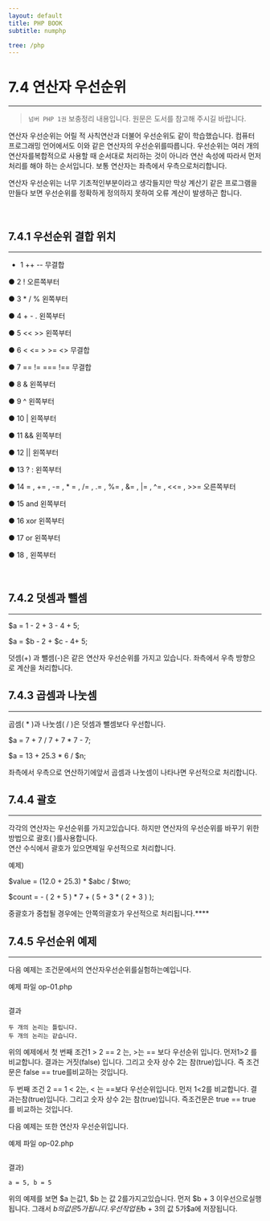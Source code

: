 ```yaml
---
layout: default
title: PHP BOOK
subtitle: numphp

tree: /php
---
```


# 7.4 연산자 우선순위
---
> `넘버 PHP 1권` 보충정리 내용입니다. 원문은 도서를 참고해 주시길 바랍니다.

연산자 우선순위는 어릴 적 사칙연산과 더불어 우선순위도 같이 학습했습니다. 컴퓨터 프로그래밍 언어에서도 이와 같은 연산자의 우선순위를따릅니다. 
우선순위는 여러 개의 연산자를복합적으로 사용할 때 순서대로 처리하는 것이 아니라 연산 속성에 따라서 먼저 처리를 해야 하는 순서입니다. 
보통 연산자는 좌측에서 우측으로처리합니다. 

연산자 우선순위는 너무 기초적인부분이라고 생각들지만 막상 계산기 같은 프로그램을 만들다 보면 우선순위를 정확하게 정의하지 못하여 오류 계산이 발생하곤 합니다. 

<br>

## 7.4.1 우선순위 결합 위치
---
* 1          ++ --   무결합 

●     2          !          오른쪽부터

●     3          * / %   왼쪽부터

●     4          + - .     왼쪽부터

●     5          << >>   왼쪽부터

●     6          < <= > >= <>     무결합 

●     7          == != === !==    무결합 

●     8          &        왼쪽부터

●     9          ^         왼쪽부터

●     10        |          왼쪽부터

●     11        &&      왼쪽부터

●     12        ||         왼쪽부터

●     13        ? :       왼쪽부터

●     14        = , += , -= , * = , /= , .= , %= , &= , |= , ^= , <<= , >>=   오른쪽부터

●     15        and     왼쪽부터

●     16        xor      왼쪽부터

●     17        or       왼쪽부터

●     18        ,          왼쪽부터

 
<br>
 
## 7.4.2 덧셈과 뺄셈
---
$a = 1 - 2 + 3 - 4 + 5;

$a = $b - 2 + $c - 4+ 5;

덧셈(+) 과 뺄셈(-)은 같은 연산자 우선순위를 가지고 있습니다. 좌측에서 우측 방향으로 계산을 처리합니다. 
<br>

## 7.4.3 곱셈과 나눗셈
---
곱셈( * )과 나눗셈( / )은 덧셈과 뺄셈보다 우선합니다.

$a = 7 + 7 / 7 + 7 * 7 - 7;

$a = 13 + 25.3 * 6 / $n;

좌측에서 우측으로 연산하기에앞서 곱셈과 나눗셈이 나타나면 우선적으로 처리합니다.
<br>
 
## 7.4.4 괄호
---
각각의 연산자는 우선순위를 가지고있습니다. 하지만 연산자의 우선순위를 바꾸기 위한 방법으로 괄호( )를사용합니다.  
연산 수식에서 괄호가 있으면제일 우선적으로 처리합니다.

예제)

$value = (12.0 + 25.3) * $abc / $two;

$count = - ( 2 + 5 ) * 7 + ( 5 + 3 * ( 2 + 3 ) );

중괄호가 중첩될 경우에는 안쪽의괄호가 우선적으로 처리됩니다.****
<br>

## 7.4.5 우선순위 예제
---
다음 예제는 조건문에서의 연산자우선순위를실험하는예입니다.

예제 파일 op-01.php
```
```
결과
```
두 개의 논리는 틀립니다.
두 개의 논리는 같습니다.
```

위의 예제에서 첫 번째 조건1 > 2 == 2 는,  >는 == 보다 우선순위 입니다. 먼저1>2 를 비교합니다. 결과는 거짓(false) 입니다. 그리고 숫자 상수 2는 참(true)입니다. 즉 조건문은 false == true를비교하는 것입니다.

두 번째 조건 2 == 1 < 2는, < 는 ==보다 우선순위입니다. 먼저 1<2를 비교합니다. 결과는참(true)입니다. 그리고 숫자 상수 2는 참(true)입니다. 즉조건문은 true == true를 비교하는 것입니다.

다음 예제는 또한 연산자 우선순위입니다.

예제 파일 op-02.php
```

```

결과)
```
a = 5, b = 5 
```
위의 예제를 보면 $a 는값1, $b 는 값 2를가지고있습니다. 먼저 $b + 3 이우선으로실행됩니다. 그래서 $b의값은 5가 됩니다. 우선작업된$b + 3의 값 5가$a에 저장됩니다.

<br><br>
